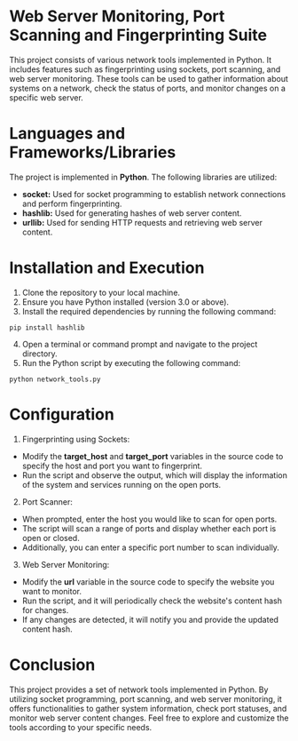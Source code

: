 #  Web Server Monitoring, Port Scanning and Fingerprinting Suite

This project consists of various network tools implemented in Python. It includes features such as fingerprinting using sockets, port scanning, and web server monitoring. These tools can be used to gather information about systems on a network, check the status of ports, and monitor changes on a specific web server.

# Languages and Frameworks/Libraries
The project is implemented in **Python**. The following libraries are utilized:

* **socket:** Used for socket programming to establish network connections and perform fingerprinting.
* **hashlib:** Used for generating hashes of web server content.
* **urllib:** Used for sending HTTP requests and retrieving web server content.

# Installation and Execution
1. Clone the repository to your local machine.
2. Ensure you have Python installed (version 3.0 or above).
3. Install the required dependencies by running the following command:
```
pip install hashlib
```
4. Open a terminal or command prompt and navigate to the project directory.
5. Run the Python script by executing the following command:
```
python network_tools.py
```

# Configuration
1. Fingerprinting using Sockets:
  * Modify the **target_host** and **target_port** variables in the source code to specify the host and port you want to fingerprint.
  * Run the script and observe the output, which will display the information of the system and services running on the open ports.

2. Port Scanner:
  * When prompted, enter the host you would like to scan for open ports.
  * The script will scan a range of ports and display whether each port is open or closed.
  * Additionally, you can enter a specific port number to scan individually.

3. Web Server Monitoring:
  * Modify the **url** variable in the source code to specify the website you want to monitor.
  * Run the script, and it will periodically check the website's content hash for changes.
  * If any changes are detected, it will notify you and provide the updated content hash.

# Conclusion
This project provides a set of network tools implemented in Python. By utilizing socket programming, port scanning, and web server monitoring, it offers functionalities to gather system information, check port statuses, and monitor web server content changes. Feel free to explore and customize the tools according to your specific needs.
